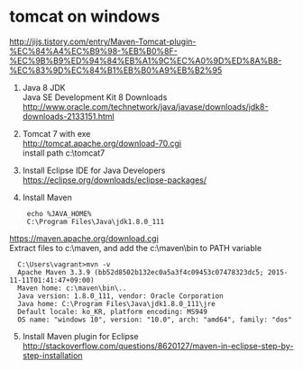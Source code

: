 # tomcat on windows
http://jijs.tistory.com/entry/Maven-Tomcat-plugin-%EC%84%A4%EC%B9%98-%EB%B0%8F-%EC%9B%B9%ED%94%84%EB%A1%9C%EC%A0%9D%ED%8A%B8-%EC%83%9D%EC%84%B1%EB%B0%A9%EB%B2%95  

1. Java 8 JDK  
  Java SE Development Kit 8 Downloads  
  http://www.oracle.com/technetwork/java/javase/downloads/jdk8-downloads-2133151.html
2. Tomcat 7 with exe  
  http://tomcat.apache.org/download-70.cgi  
  install path c:\tomcat7  
3. Install Eclipse IDE for Java Developers  
  https://eclipse.org/downloads/eclipse-packages/  
4. Install Maven  

        echo %JAVA_HOME%
        C:\Program Files\Java\jdk1.8.0_111

  https://maven.apache.org/download.cgi  
  Extract files to c:\maven, and add the c:\maven\bin to PATH variable  

      C:\Users\vagrant>mvn -v
      Apache Maven 3.3.9 (bb52d8502b132ec0a5a3f4c09453c07478323dc5; 2015-11-11T01:41:47+09:00)
      Maven home: c:\maven\bin\..
      Java version: 1.8.0_111, vendor: Oracle Corporation
      Java home: C:\Program Files\Java\jdk1.8.0_111\jre
      Default locale: ko_KR, platform encoding: MS949
      OS name: "windows 10", version: "10.0", arch: "amd64", family: "dos"

5. Install Maven plugin for Eclipse  
  http://stackoverflow.com/questions/8620127/maven-in-eclipse-step-by-step-installation  
  
